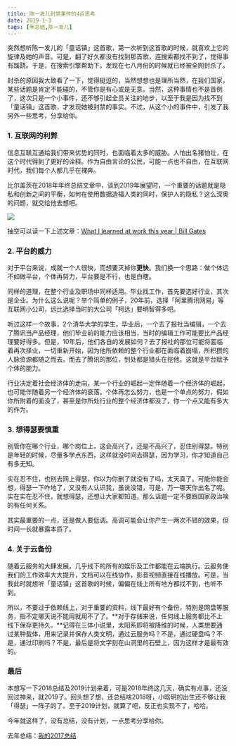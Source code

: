```yaml
---
title: 陈一发儿封禁事件的4点思考
date: 2019-1-3
tags: [年总结,陈一发儿]
---
```


突然想听陈一发儿的「童话镇」这首歌，第一次听到这首歌的时候，就喜欢上它的旋律及她的声音。可是，翻了好久都没有找到那首歌，连搜索都找不到了，觉得事有蹊跷。于是，在搜索引擎帮助下，发现在七八月份的时候就已经被全网封杀了。

封杀的原因我大致看了一下，觉得挺逗的，当然想想也是理所当然，在我们国家，某些话题是肯定不能碰的，不管你是有心或是无意。当然，这种事情也不是首例了，这次只是一个小事件，还不够引起全员关注的地步，以至于我是因为找不到「童话镇」这首歌，才发现她被封禁的事实。不过，从这个小的事件中，引发了我另外一些思考，分享给你。

### 1. 互联网的利弊
信息互联互通给我们带来优势的同时，也面临着太多的威胁。人怕出名猪怕壮，在这个时代得到了更好的诠释。作为自由言论的公民，可能一点也不自由，在互联网时代，我们每个人都几乎在裸奔。

比尔盖茨在2018年年终总结文章中，谈到2019年展望时，一个重要的话题就是隐私和创新之间的平衡，如何在使用数据造福人类的同时，保护人的隐私？这么深奥的问题，就交给他去想吧。

![](/image/about_summary/54657427-306D-4D64-B684-AA312E34598A.png)

抽空可以读一下上述文章：[What I learned at work this year | Bill Gates](https://www.gatesnotes.com/About-Bill-Gates/Year-in-Review-2018)

### 2. 平台的威力
对于平台来说，成就一个人很快，而想要灭掉你**更快**。我们换一个思路：做个体远不如做平台，个体再努力，平台要是不行，也是白瞎。

同样的道理，在整个行业及职场中同样适用。毕业找工作，首先要选好行业，其次是企业。为什么这么说呢？举个简单的例子，20年前，选择「阿里腾讯网易」等互联网小公司，远比选择当时的大公司「柯达」要明智得多吧。

听过这样一个故事，2个清华大学的学生，毕业后，一个去了报社当编辑，一个去了腾讯当产品经理，他们毕业前的能力应该相当，当时的编辑工作可能要比产品经理要好得多。但是，10年后，他们各自的发展如何？去了报社的那位可能将面临着再次择业，一切重新开始，因为他所依赖的整个行业都在面临着崩塌，所积攒的人脉资源都随之而去。而去了腾讯的那位，到处都是猎头在挖他。这就是平台赋予个体的能力。

行业决定着社会经济体的走向，某一个行业的崛起一定伴随着一个经济体的崛起，也可能伴随着另一个经济体的衰落。个体再怎么努力，也是一个单点的努力，假如你所附着的面没了，甚至是你所处行业的整个经济体都没了，你一个点又能有多大的作为。

### 3. 想得瑟要慎重
别管你在哪个行业，哪个岗位上，这会高兴了，还是不高兴了，忍住别得瑟。特别是年轻的时候，尽量多学点东西，这样就没时间去得瑟，因为学习，你才知道自己有多无知。

实在忍不住，也别去网上得瑟，你以为你删了就没有了吗，太天真了。可能你能会想，得瑟一下咋地了，又没有人认识我，虽说没错，可是，万一哪天你出名了呢。实在实在忍不住，就想得瑟，还想让大家都知道，那么话题一定不要跟国家政治啥的有任何关系。

其实最重要的一点，还是做人要低调。高调可能会让你产生一两次不错的效果，但时间一长就暴露本质了。

### 4. 关于云备份
随着云服务的大肆发展，几乎线下的所有的娱乐及工作都能在云端执行。云服务使我们的工作效率大大提升，文档可以在线协作，影音视频直接在线播放。可是，当我此时就想听「童话镇」这首歌的时候，偏偏在线上所有地方都找不到，也听不到。

所以，不要过于依赖线上，对于重要的资料，线下最好有个备份，特别是网盘等服务，指不定哪天说不能用就用不了了。**对于存储来说，任何线上服务都比不上线下保存更持久。**记得在三体小说里，太阳系即将被降维的时候，人类想要通过某种载体，用来记录并保存人类文明，通过云服务吗？不是，通过硬盘吗？不是，通过印刷吗？不是，最后是将文字刻在山洞里的石壁上，因为这样才是最有效的。

### 最后
本想写一下2018总结及2019计划来着，可是2018年终这几天，确实有点事，还没回过神来，就2019了。回头想了想，还总结啥2018呀，小晗玥的出生还不够让我「得瑟」一阵子的了。至于2019计划，就算了吧，反正也实现不了，哈哈。

今年就这样了，没有总结，没有计划，一点思考分享给你。

去年总结：[我的2017总结](/2018/01/01/summary-2017)